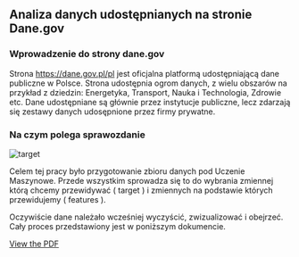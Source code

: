 ## Analiza danych udostępnianych na stronie Dane.gov

### Wprowadzenie do strony dane.gov

Strona https://dane.gov.pl/pl jest oficjalna platformą udostępniającą dane publiczne w Polsce. Strona
udostępnia ogrom danych, z wielu obszarów na przykład z dziedzin: Energetyka, Transport, Nauka i
Technologia, Zdrowie etc. Dane udostępniane są głównie przez instytucje publiczne, lecz zdarzają się
zestawy danych udosępnione przez firmy prywatne.

### Na czym polega sprawozdanie
![target](https://github.com/user-attachments/assets/ca25cd6f-7c9a-47ee-afbd-85bd30d1998d)

Celem tej pracy było przygotowanie zbioru danych pod Uczenie Maszynowe.
Przede wszystkim sprowadza się to do wybrania zmiennej którą chcemy przewidywać ( target ) i zmiennych na podstawie których przewidujemy ( features ). 

Oczywiście dane należało wcześniej wyczyścić, zwizualizować i obejrzeć.
Cały proces przedstawiony jest w poniższym dokumencie.

[View the PDF](https://github.com/user-attachments/files/17102743/sprawozdanie.pdf)
